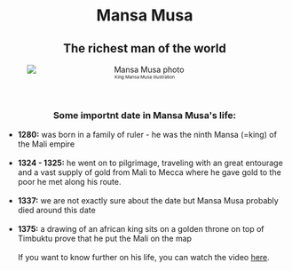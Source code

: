 <html>
<main id="main">
<head>
<link rel="stylesheet" href="styles.css">
<center>
<h1 id="title">Mansa Musa</h1>
</head>
<h2>The richest man of the world</h2>

<style>
  #img-caption {
    font-size: 8px
  }
  #image{
    max-width:100%;
    height:auto;
    display:block;
  }

</style>

<figure id="img-div">
<img 
id="image" 
src="https://static.wikia.nocookie.net/epicrapbattlesofhistory/images/3/36/Mansa_Musa_Based_On.jpg" 
alt="Mansa Musa photo">
<figcaption id="img-caption">King Mansa Musa illustration
</figcaption>
</figure>
<br>
</center>


<body>
<p>
<section id="tribute-info">
<center>
<h3 id="headline">Some importnt date in Mansa Musa's life:</h3>
</center>
<ul id=tribute-info>
  <li><b>1280:</b> was born in a family of ruler - he was the ninth Mansa (=king) of the Mali empire</li><br>
<li><b>1324 - 1325:</b> he went on to pilgrimage, traveling with an great entourage and a vast supply of gold from Mali to Mecca where he gave gold to the poor he met along his route. </li><br>
<li><b>1337:</b> we are not exactly sure about the date but Mansa Musa probably died around this date</li><br>

<li><b>1375:</b> a drawing of an african king sits on a golden throne on top of Timbuktu prove that he put the Mali on the map</li>
<br>
If you want to know further on his life, you can watch the video <a id="tribute-link" href="https://youtu.be/4-Un2xx6Pzo" target="_blank">here</a>.
</p>


</body>
</main>
</html>
